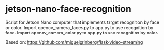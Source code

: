 # jetson-nano-face-recognition
Script for Jetson Nano computer that implements target recognition by face or color.
Import opencv_camera_faces.py to app.py to use recognition by face.
Import opencv_camera_color.py to app.py to use recognition by color.

Based on: https://github.com/miguelgrinberg/flask-video-streaming
